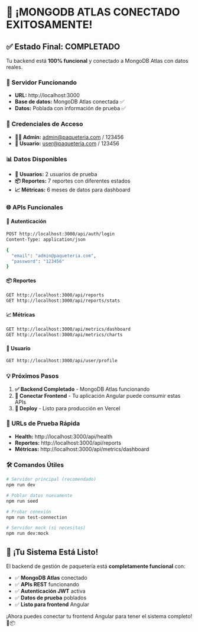 # 🎉 ¡MONGODB ATLAS CONECTADO EXITOSAMENTE!

## ✅ Estado Final: COMPLETADO

Tu backend está **100% funcional** y conectado a MongoDB Atlas con datos reales.

### 🚀 Servidor Funcionando
- **URL:** http://localhost:3000
- **Base de datos:** MongoDB Atlas conectada ✅
- **Datos:** Poblada con información de prueba ✅

### 🔐 Credenciales de Acceso
- **👨‍💼 Admin:** admin@paqueteria.com / 123456
- **👤 Usuario:** user@paqueteria.com / 123456

### 📊 Datos Disponibles
- **👥 Usuarios:** 2 usuarios de prueba
- **📦 Reportes:** 7 reportes con diferentes estados
- **📈 Métricas:** 6 meses de datos para dashboard

### 🌐 APIs Funcionales

#### 🔐 Autenticación
```bash
POST http://localhost:3000/api/auth/login
Content-Type: application/json

{
  "email": "admin@paqueteria.com",
  "password": "123456"
}
```

#### 📦 Reportes
```bash
GET http://localhost:3000/api/reports
GET http://localhost:3000/api/reports/stats
```

#### 📈 Métricas
```bash
GET http://localhost:3000/api/metrics/dashboard
GET http://localhost:3000/api/metrics/charts
```

#### 👤 Usuario
```bash
GET http://localhost:3000/api/user/profile
```

### 💡 Próximos Pasos

1. **✅ Backend Completado** - MongoDB Atlas funcionando
2. **🔗 Conectar Frontend** - Tu aplicación Angular puede consumir estas APIs
3. **🚀 Deploy** - Listo para producción en Vercel

### 📱 URLs de Prueba Rápida

- **Health:** http://localhost:3000/api/health
- **Reportes:** http://localhost:3000/api/reports  
- **Métricas:** http://localhost:3000/api/metrics/dashboard

### 🛠️ Comandos Útiles

```bash
# Servidor principal (recomendado)
npm run dev

# Poblar datos nuevamente
npm run seed

# Probar conexión
npm run test-connection

# Servidor mock (si necesitas)
npm run dev:mock
```

## 🎯 ¡Tu Sistema Está Listo!

El backend de gestión de paquetería está **completamente funcional** con:

- ✅ **MongoDB Atlas** conectado
- ✅ **APIs REST** funcionando
- ✅ **Autenticación JWT** activa
- ✅ **Datos de prueba** poblados
- ✅ **Listo para frontend** Angular

¡Ahora puedes conectar tu frontend Angular para tener el sistema completo! 🚚📦
